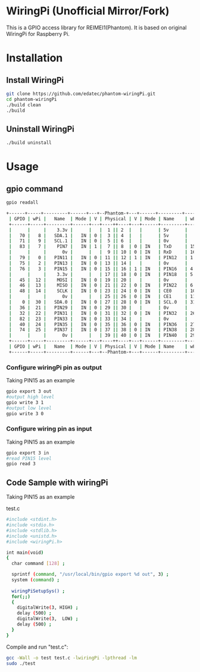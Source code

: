 WiringPi (Unofficial Mirror/Fork)
=================================

This is a GPIO access library for REIMEI1(Phantom). It is based on original WiringPi for Raspberry Pi.

# Installation

## Install WiringPi

```sh
git clone https://github.com/edatec/phantom-wiringPi.git
cd phantom-wiringPi
./build clean
./build
```

## Uninstall WiringPi
```sh
./build uninstall
```


# Usage

## gpio command

```sh
gpio readall

+------+-----+---------+------+---+--Phantom-+---+------+---------+-----+-----+
 | GPIO | wPi |   Name  | Mode | V | Physical | V | Mode | Name    | wPi | GPIO |
 +------+-----+---------+------+---+----++----+---+------+---------+-----+------+
 |      |     |    3.3v |      |   |  1 || 2  |   |      | 5v      |     |      |
 |   70 |   8 |   SDA.1 |   IN | 0 |  3 || 4  |   |      | 5v      |     |      |
 |   71 |   9 |   SCL.1 |   IN | 0 |  5 || 6  |   |      | 0v      |     |      |
 |   83 |   7 |    PIN7 |   IN | 1 |  7 || 8  | 0 | IN   | TxD     | 15  | 37   |
 |      |     |      0v |      |   |  9 || 10 | 0 | IN   | RxD     | 16  | 38   |
 |   79 |   0 |   PIN11 |   IN | 0 | 11 || 12 | 1 | IN   | PIN12   | 1   | 33   |
 |   75 |   2 |   PIN13 |   IN | 0 | 13 || 14 |   |      | 0v      |     |      |
 |   76 |   3 |   PIN15 |   IN | 0 | 15 || 16 | 1 | IN   | PIN16   | 4   | 77   |
 |      |     |    3.3v |      |   | 17 || 18 | 0 | IN   | PIN18   | 5   | 72   |
 |   45 |  12 |    MOSI |   IN | 0 | 19 || 20 |   |      | 0v      |     |      |
 |   46 |  13 |    MISO |   IN | 0 | 21 || 22 | 0 | IN   | PIN22   | 6   | 73   |
 |   48 |  14 |    SCLK |   IN | 0 | 23 || 24 | 0 | IN   | CE0     | 10  | 47   |
 |      |     |      0v |      |   | 25 || 26 | 0 | IN   | CE1     | 11  | 78   |
 |    0 |  30 |   SDA.0 |   IN | 0 | 27 || 28 | 0 | IN   | SCL.0   | 31  | 1    |
 |   36 |  21 |   PIN29 |   IN | 0 | 29 || 30 |   |      | 0v      |     |      |
 |   32 |  22 |   PIN31 |   IN | 0 | 31 || 32 | 0 | IN   | PIN32   | 26  | 35   |
 |   82 |  23 |   PIN33 |   IN | 0 | 33 || 34 |   |      | 0v      |     |      |
 |   40 |  24 |   PIN35 |   IN | 0 | 35 || 36 | 0 | IN   | PIN36   | 27  | 80   |
 |   74 |  25 |   PIN37 |   IN | 0 | 37 || 38 | 0 | IN   | PIN38   | 28  | 81   |
 |      |     |      0v |      |   | 39 || 40 | 0 | IN   | PIN40   | 29  | 31   |
 +------+-----+---------+------+---+----++----+---+------+---------+-----+------+
 | GPIO | wPi |   Name  | Mode | V | Physical | V | Mode | Name    | wPi | GPIO |
 +------+-----+---------+------+---+--Phantom-+---+------+---------+-----+------+

```

### Configure wiringPi pin as output

Taking PIN15 as an example

```sh
gpio export 3 out
#output high level
gpio write 3 1
#output low level
gpio write 3 0
```

### Configure wiring pin as input

Taking PIN15 as an example

```sh
gpio export 3 in
#read PIN15 level
gpio read 3
```


## Code Sample with wiringPi

Taking PIN15 as an example

test.c

```sh
#include <stdint.h>
#include <stdio.h>
#include <stdlib.h>
#include <unistd.h>
#include <wiringPi.h>

int main(void)
{
  char command [128] ;

  sprintf (command, "/usr/local/bin/gpio export %d out", 3) ;
  system (command) ;
  
  wiringPiSetupSys() ;
  for(;;)
  {
    digitalWrite(3, HIGH) ;
    delay (500) ;
    digitalWrite(3,  LOW) ;
    delay (500) ;
  }
}
```

Compile and run "test.c":

```sh
gcc -Wall -o test test.c -lwiringPi -lpthread -lm
sudo ./test
```